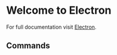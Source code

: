 # Welcome to Electron

For full documentation visit [Electron](https://electron.atom.io).

## Commands




